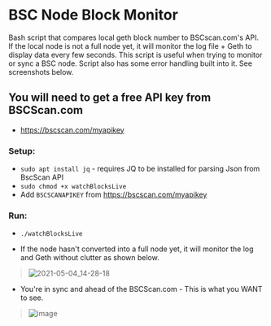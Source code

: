 # BSC Node Block Monitor
Bash script that compares local geth block number to BSCscan.com's API. If the local node is not a full node yet, it will monitor the log file + Geth to display data every few seconds. This script is useful when trying to monitor or sync a BSC node. Script also has some error handling built into it. See screenshots below.

## You will need to get a free API key from BSCScan.com
- https://bscscan.com/myapikey

### Setup:
- ```sudo apt install jq``` - requires JQ to be installed for parsing Json from BscScan API
- ```sudo chmod +x watchBlocksLive```
- Add ```BSCSCANAPIKEY``` from https://bscscan.com/myapikey

### Run:
- ```./watchBlocksLive```

* If the node hasn't converted into a full node yet, it will monitor the log and Geth without clutter as shown below.
> ![2021-05-04_14-28-18](https://user-images.githubusercontent.com/28745523/117052143-5f392180-ace5-11eb-9fca-c411feffc51b.jpg)

* You're in sync and ahead of the BSCScan.com - This is what you WANT to see.
> ![image](https://user-images.githubusercontent.com/28745523/117009521-da84de00-acb9-11eb-90a7-8e5e4a1abe48.png)
